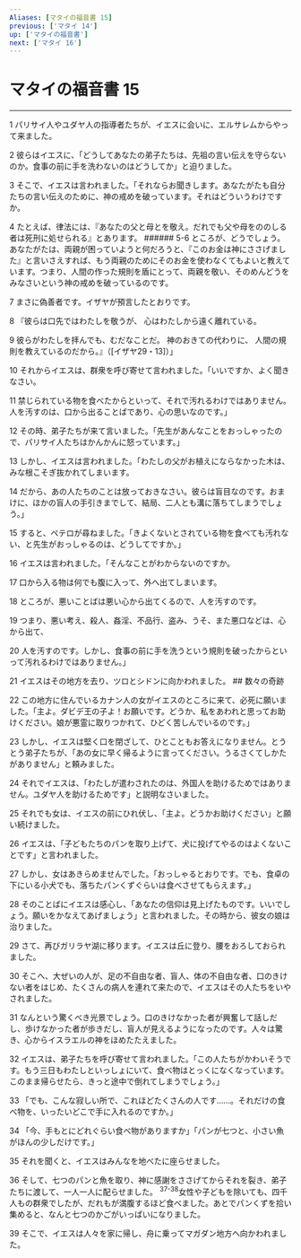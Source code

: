 ```yaml
---
Aliases: [マタイの福音書 15]
previous: ['マタイ 14']
up: ['マタイの福音書']
next: ['マタイ 16']
---
```

# マタイの福音書 15

***




1 
パリサイ人やユダヤ人の指導者たちが、イエスに会いに、エルサレムからやって来ました。 



2 
彼らはイエスに、「どうしてあなたの弟子たちは、先祖の言い伝えを守らないのか。食事の前に手を洗わないのはどうしてか」と迫りました。 



3 
そこで、イエスは言われました。「それならお聞きします。あなたがたも自分たちの言い伝えのために、神の戒めを破っています。それはどういうわけですか。 



4 
たとえば、律法には、『あなたの父と母とを敬え。だれでも父や母をののしる者は死刑に処せられる』とあります。 ###### 5-6 ところが、どうでしょう。あなたがたは、両親が困っていようと何だろうと、『このお金は神にささげました』と言いさえすれば、もう両親のためにそのお金を使わなくてもよいと教えています。つまり、人間の作った規則を盾にとって、両親を敬い、そのめんどうをみなさいという神の戒めを破っているのです。 



7 
まさに偽善者です。イザヤが預言したとおりです。 



8 
『彼らは口先ではわたしを敬うが、 心はわたしから遠く離れている。 



9 
彼らがわたしを拝んでも、むだなことだ。 神のおきての代わりに、 人間の規則を教えているのだから。』（[イザヤ29・13]）」 



10 
それからイエスは、群衆を呼び寄せて言われました。「いいですか、よく聞きなさい。 



11 
禁じられている物を食べたからといって、それで汚れるわけではありません。人を汚すのは、口から出ることばであり、心の思いなのです。」 



12 
その時、弟子たちが来て言いました。「先生があんなことをおっしゃったので、パリサイ人たちはかんかんに怒っています。」 



13 
しかし、イエスは言われました。「わたしの父がお植えにならなかった木は、みな根こそぎ抜かれてしまいます。 



14 
だから、あの人たちのことは放っておきなさい。彼らは盲目なのです。おまけに、ほかの盲人の手引きまでして、結局、二人とも溝に落ちてしまうでしょう。」 



15 
すると、ペテロが尋ねました。「きよくないとされている物を食べても汚れない、と先生がおっしゃるのは、どうしてですか。」 



16 
イエスは言われました。「そんなことがわからないのですか。 



17 
口から入る物は何でも腹に入って、外へ出てしまいます。 



18 
ところが、悪いことばは悪い心から出てくるので、人を汚すのです。 



19 
つまり、悪い考え、殺人、姦淫、不品行、盗み、うそ、また悪口などは、心から出て、 



20 
人を汚すのです。しかし、食事の前に手を洗うという規則を破ったからといって汚れるわけではありません。」 



21 
イエスはその地方を去り、ツロとシドンに向かわれました。 ## 数々の奇跡 



22 
この地方に住んでいるカナン人の女がイエスのところに来て、必死に願いました。「主よ。ダビデ王の子よ！お願いです。どうか、私をあわれと思ってお助けください。娘が悪霊に取りつかれて、ひどく苦しんでいるのです。」 



23 
しかし、イエスは堅く口を閉ざして、ひとこともお答えになりません。とうとう弟子たちが、「あの女に早く帰るように言ってください。うるさくてしかたがありません」と頼みました。 



24 
それでイエスは、「わたしが遣わされたのは、外国人を助けるためではありません。ユダヤ人を助けるためです」と説明なさいました。 



25 
それでも女は、イエスの前にひれ伏し、「主よ。どうかお助けください」と願い続けました。 



26 
イエスは、「子どもたちのパンを取り上げて、犬に投げてやるのはよくないことです」と言われました。 



27 
しかし、女はあきらめませんでした。「おっしゃるとおりです。でも、食卓の下にいる小犬でも、落ちたパンくずぐらいは食べさせてもらえます。」 



28 
そのことばにイエスは感心し、「あなたの信仰は見上げたものです。いいでしょう。願いをかなえてあげましょう」と言われました。その時から、彼女の娘は治りました。 



29 
さて、再びガリラヤ湖に移ります。イエスは丘に登り、腰をおろしておられました。 



30 
そこへ、大ぜいの人が、足の不自由な者、盲人、体の不自由な者、口のきけない者をはじめ、たくさんの病人を連れて来たので、イエスはその人たちをいやされました。 



31 
なんという驚くべき光景でしょう。口のきけなかった者が興奮して話しだし、歩けなかった者が歩きだし、盲人が見えるようになったのです。人々は驚き、心からイスラエルの神をほめたたえました。 



32 
イエスは、弟子たちを呼び寄せて言われました。「この人たちがかわいそうです。もう三日もわたしといっしょにいて、食べ物はとっくになくなっています。このまま帰らせたら、きっと途中で倒れてしまうでしょう。」 



33 
「でも、こんな寂しい所で、これほどたくさんの人です……。それだけの食べ物を、いったいどこで手に入れるのですか。」 



34 
「今、手もとにどれぐらい食べ物がありますか」「パンが七つと、小さい魚がほんの少しだけです。」 



35 
それを聞くと、イエスはみんなを地べたに座らせました。 



36 
そして、七つのパンと魚を取り、神に感謝をささげてからそれを裂き、弟子たちに渡して、一人一人に配らせました。 <sup class="versenum">37-38</sup>女性や子どもを除いても、四千人もの群衆でしたが、だれもが満腹するほど食べました。あとでパンくずを拾い集めると、なんと七つのかごがいっぱいになりました。 



39 
そこで、イエスは人々を家に帰し、舟に乗ってマガダン地方へ向かわれました。
